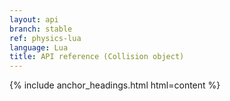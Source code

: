```yaml
---
layout: api
branch: stable
ref: physics-lua
language: Lua
title: API reference (Collision object)
---
```

{% include anchor_headings.html html=content %}